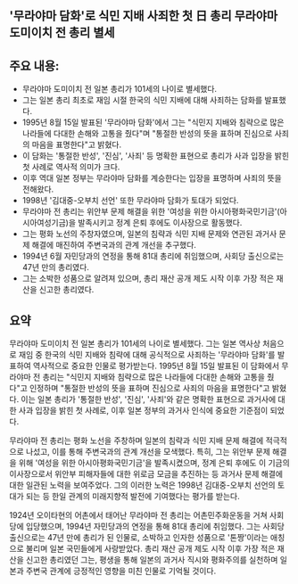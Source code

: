 ## '무라야마 담화'로 식민 지배 사죄한 첫 日 총리 무라야마 도미이치 전 총리 별세

## 주요 내용:
*   무라야마 도미이치 전 일본 총리가 101세의 나이로 별세했다.
*   그는 일본 총리 최초로 재임 시절 한국의 식민 지배에 대해 사죄하는 담화를 발표했다.
*   1995년 8월 15일 발표된 '무라야마 담화'에서 그는 "식민지 지배와 침략으로 많은 나라들에 다대한 손해와 고통을 줬다"며 "통절한 반성의 뜻을 표하며 진심으로 사죄의 마음을 표명한다"고 밝혔다.
*   이 담화는 '통절한 반성', '진심', '사죄' 등 명확한 표현으로 총리가 사과 입장을 밝힌 첫 사례로 역사적 의미가 크다.
*   이후 역대 일본 정부는 무라야마 담화를 계승한다는 입장을 표명하며 사죄의 뜻을 전해왔다.
*   1998년 '김대중-오부치 선언' 또한 무라야마 담화가 토대가 되었다.
*   무라야마 전 총리는 위안부 문제 해결을 위한 '여성을 위한 아시아평화국민기금'(아시아여성기금)을 발족시키고 정계 은퇴 후에도 이사장으로 활동했다.
*   그는 평화 노선의 주창자였으며, 일본의 침략과 식민 지배 문제와 연관된 과거사 문제 해결에 매진하여 주변국과의 관계 개선을 추구했다.
*   1994년 6월 자민당과의 연정을 통해 81대 총리에 취임했으며, 사회당 출신으로는 47년 만의 총리였다.
*   그는 소박한 성품으로 알려져 있으며, 총리 재산 공개 제도 시작 이후 가장 적은 재산을 신고한 총리였다.

## 요약
무라야마 도미이치 전 일본 총리가 101세의 나이로 별세했다. 그는 일본 역사상 처음으로 재임 중 한국의 식민 지배와 침략에 대해 공식적으로 사죄하는 '무라야마 담화'를 발표하여 역사적으로 중요한 인물로 평가받는다. 1995년 8월 15일 발표된 이 담화에서 무라야마 전 총리는 "식민지 지배와 침략으로 많은 나라들에 다대한 손해와 고통을 줬다"고 인정하며 "통절한 반성의 뜻을 표하며 진심으로 사죄의 마음을 표명한다"고 밝혔다. 이는 일본 총리가 '통절한 반성', '진심', '사죄'와 같은 명확한 표현으로 과거사에 대한 사과 입장을 밝힌 첫 사례로, 이후 일본 정부의 과거사 인식에 중요한 기준점이 되었다.

무라야마 전 총리는 평화 노선을 주창하며 일본의 침략과 식민 지배 문제 해결에 적극적으로 나섰고, 이를 통해 주변국과의 관계 개선을 모색했다. 특히, 그는 위안부 문제 해결을 위해 '여성을 위한 아시아평화국민기금'을 발족시켰으며, 정계 은퇴 후에도 이 기금의 이사장으로서 위안부 피해자들에 대한 위로금 모금을 추진하는 등 과거사 문제 해결에 대한 일관된 노력을 보여주었다. 그의 이러한 노력은 1998년 김대중-오부치 선언의 토대가 되는 등 한일 관계의 미래지향적 발전에 기여했다는 평가를 받는다.

1924년 오이타현의 어촌에서 태어난 무라야마 전 총리는 어촌민주화운동을 거쳐 사회당에 입당했으며, 1994년 자민당과의 연정을 통해 81대 총리에 취임했다. 그는 사회당 출신으로는 47년 만에 총리가 된 인물로, 소박하고 인자한 성품으로 '톤짱'이라는 애칭으로 불리며 일본 국민들에게 사랑받았다. 총리 재산 공개 제도 시작 이후 가장 적은 재산을 신고한 총리였던 그는, 평생을 통해 일본의 과거사 직시와 평화주의를 실천하며 일본과 주변국 관계에 긍정적인 영향을 미친 인물로 기억될 것이다.